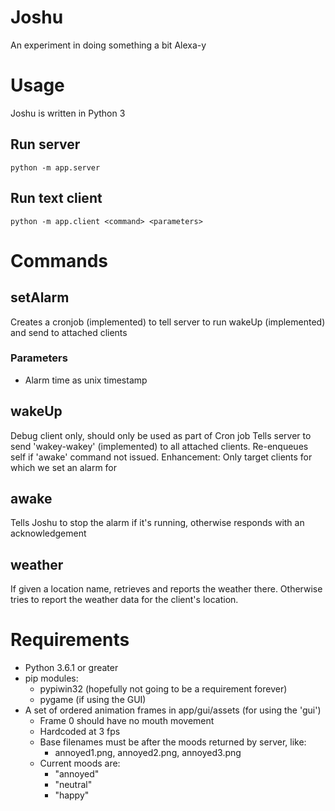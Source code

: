 # Joshu
An experiment in doing something a bit Alexa-y

# Usage
Joshu is written in Python 3
## Run server
    python -m app.server

## Run text client
    python -m app.client <command> <parameters>

# Commands
## setAlarm
Creates a cronjob (implemented) to tell server to run wakeUp (implemented) and send to attached clients
### Parameters
* Alarm time as unix timestamp
## wakeUp
Debug client only, should only be used as part of Cron job
Tells server to send 'wakey-wakey' (implemented) to all attached clients. Re-enqueues self if 'awake' command not issued.
Enhancement: Only target clients for which we set an alarm for
## awake
Tells Joshu to stop the alarm if it's running, otherwise responds with an acknowledgement
## weather
If given a location name, retrieves and reports the weather there.
Otherwise tries to report the weather data for the client's location.

# Requirements
* Python 3.6.1 or greater
* pip modules:
    * pypiwin32 (hopefully not going to be a requirement forever)
    * pygame (if using the GUI)
* A set of ordered animation frames in app/gui/assets (for using the 'gui')
    * Frame 0 should have no mouth movement
    * Hardcoded at 3 fps
    * Base filenames must be after the moods returned by server, like:
        * annoyed1.png, annoyed2.png, annoyed3.png
    * Current moods are:
        * "annoyed"
        * "neutral"
        * "happy"